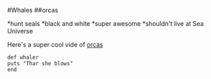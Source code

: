 #Whales
##orcas

*hunt seals
*black and white
*super awesome
*shouldn't live at Sea Universe

Here's a super cool vide of [orcas](http://www.bbc.co.uk/nature/life/Killer_whale)

    def whaler
    puts "Thar she blows"
    end
